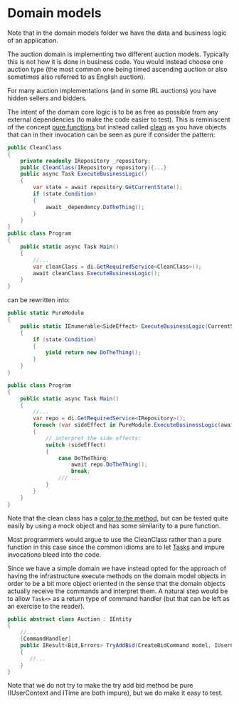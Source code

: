 # Domain models

Note that in the domain models folder we have the data and business logic of an application.

The auction domain is implementing two different auction models. Typically this is not how it is done
in business code. You would instead choose one auction type (the most common one being timed ascending auction or also
sometimes also referred to as English auction).

For many auction implementations (and in some IRL auctions) you have hidden sellers and bidders.

The intent of the domain core logic is to be as free as possible from any external dependencies (to make the code easier to test).
This is reminiscent of the concept [pure functions](https://en.wikipedia.org/wiki/Pure_function) but instead
called [clean](https://blog.cleancoder.com/uncle-bob/2012/08/13/the-clean-architecture.html) as you have objects that can
in their invocation can be seen as pure if consider the pattern:

```csharp
public CleanClass
{
    private readonly IRepository _repository;
    public CleanClass(IRepository repository){...}
    public async Task ExecuteBusinessLogic()
    {
        var state = await repository.GetCurrentState();
        if (state.Condition)
        {
            await _dependency.DoTheThing();
        }
    }
}
public class Program
{
    public static async Task Main()
    {
        //...
        var cleanClass = di.GetRequiredService<CleanClass>();
        await cleanClass.ExecuteBusinessLogic();
    }
}
```

can be rewritten into:

```csharp
public static PureModule
{
    public static IEnumerable<SideEffect> ExecuteBusinessLogic(CurrentState state)
    {
        if (state.Condition)
        {
            yield return new DoTheThing();
        }
    }
}

public class Program
{
    public static async Task Main()
    {
        //...
        var repo = di.GetRequiredService<IRepository>();
        foreach (var sideEffect in PureModule.ExecuteBusinessLogic(await repo.GetCurrentState()))
        {
            // interpret the side effects:
            switch (sideEffect)
            {
                case DoTheThing:
                    await repo.DoTheThing();
                    break;
                /// ...
            }
        }
    }
}
```

Note that the clean class has a [color to the method](https://journal.stuffwithstuff.com/2015/02/01/what-color-is-your-function/),
but can be tested quite easily by using a mock object and has some similarity to a pure function.

Most programmers would argue to use the CleanClass rather than a pure function in this case since the common idioms
are to let [Tasks](https://learn.microsoft.com/en-us/dotnet/standard/parallel-programming/task-parallel-library-tpl) and
impure invocations bleed into the code.

Since we have a simple domain we have instead opted for the approach of having the infrastructure execute methods on the
domain model objects in order to be a bit more object oriented in the sense that the domain objects actually receive the
commands and interpret them. A natural step would be to allow `Task<>` as a return type of command handler (but that can be
left as an exercise to the reader).

```csharp
public abstract class Auction : IEntity
{
    //...
    [CommandHandler]
    public IResult<Bid,Errors> TryAddBid(CreateBidCommand model, IUserContext userContext, ITime time)
    {
       //...
    }
}
```

Note that we do not try to make the try add bid method be pure (IUserContext and ITime are both impure),
but we do make it easy to test.

